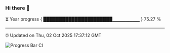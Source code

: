 ### Hi there 👋

⏳ Year progress { ██████████████████████▁▁▁▁▁▁▁▁ } 75.27 %

---

⏰ Updated on Thu, 02 Oct 2025 17:37:12 GMT

![Progress Bar CI](https://github.com/IshwaranRudhara/GIT-ACTION/workflows/Progress%20Bar%20CI/badge.svg)
